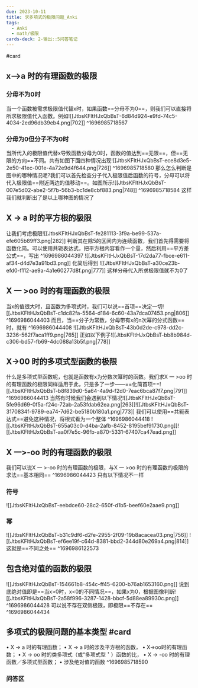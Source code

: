 ```yaml
---
due: 2023-10-11
title: 求多项式的极限问题_Anki
tags:
  - Anki
  - math/极限
cards-deck: 2-输出::5问答笔记
---
```


 #card

## x-->a 时的有理函数的极限
### 分母不为0时
当一个函数被需求极限值代替x时，如果函数==分母不为0==，则我们可以直接将所求极限值代入函数。例如![[JtbsKFltHJxQbBsT-6d84d924-e9fd-74c5-4034-2ed96db39eb4.png|702]]
^1696985718567
### 分母为0但分子不为0时
当所代入的极限值代替x导致函数分母为0时，函数的值达到==无限==，但==无限的方向==不同。共有如图下面四种情况出现![[JtbsKFltHJxQbBsT-ece8d3e5-2e50-41ec-001e-4a72e9d4f644.png|726]]
^1696985718580
那么怎么判断是图中的哪种情况呢?我们可以首先检查分子代入极限值后函数的符号，分母可以将代入极限值==附近两边的值移动==。如图所示![[JtbsKFltHJxQbBsT-007e5d02-abe2-5f7b-56b3-bc1de8cbf883.png|748]]
^1696985718584
这样我们就判断出了是以上哪种图的情况了


## X -> a 时的平方根的极限
让我们考虑极限![[JtbsKFltHJxQbBsT-fe281113-3f9a-be99-537a-efe605b89ff3.png|282]]
判断其在除5的区间内为连续函数，我们首先得需要将函数化简。可以使用共轭表达式，把平方根内容看作一个量，然后利用==平方差公式==，写出
^1696986044397
![[JtbsKFltHJxQbBsT-17d2da77-fbce-e611-af34-d4d7e3a91bd3.png]]
化简后得到
![[JtbsKFltHJxQbBsT-a30ce23b-efd0-f112-ae9a-4a1e60277d8f.png|777]]
这样分母代入所求极限值就不为0了


## X 一 >oo 时的有理函数的极限
当x的值很大时，且函数为多项式时，我们可以说==首项==决定一切![[JtbsKFltHJxQbBsT-c1dc82fa-5564-d184-6c60-43a7dca07453.png|806]]
^1696986044403
而且，当==分子为常数，分母带有x的n次幂的分式函数==时，就有
^1696986044408
![[JtbsKFltHJxQbBsT-43b0d2de-c978-dd2c-3236-562f7aca1ff9.png|765]]
正如以下例子![[JtbsKFltHJxQbBsT-bb8b984d-c306-bd57-fb69-4dc088a13b5f.png|778]]


## X->00 时的多项式型函数的极限
什么是多项式型函数呢，也就是函数有x为分数次幂时的函数。我们求X 一 >oo 时的有理函数的极限同样适用于此，只是多了一步——==化简首项==![[JtbsKFltHJxQbBsT-b8f839d0-5a64-4a9d-f2d0-7eac6bca87f7.png|791]]
^1696986044413
当然有时候我们会遇到以下情况![[JtbsKFltHJxQbBsT-5fe96d69-0f5a-f24c-72ab-2a53fdab62ea.png|263]]![[JtbsKFltHJxQbBsT-3170834f-9789-ea74-7d62-be5180b180a1.png|773]]
我们可以使用==共轭表达式==避免这种情况，将根式看为一个整体
^1696986044418
![[JtbsKFltHJxQbBsT-655a03c0-d4ba-2afb-8452-8195bef91730.png]]![[JtbsKFltHJxQbBsT-aa0f7e5c-96fb-a870-5331-67407ca47ead.png]]


## X 一>-oo 时的有理函数的极限
我们可以说X 一 >-oo 时的有理函数的极限，与X 一 >oo 时的有理函数的极限的求法==基本相同==
^1696986044423
只有以下情况不一样
### 符号
![[JtbsKFltHJxQbBsT-eebdce60-28c2-650f-d1b5-beef60e2aae9.png]]
### 幂
![[JtbsKFltHJxQbBsT-b31c9df6-d2fe-2955-2f09-19b8acacea03.png|756]]
![[JtbsKFltHJxQbBsT-ef6ee19f-c64d-8381-bbd2-344d80e269a4.png|814]]
这就是==不同之处==
^1696986122573

## 包含绝对值的函数的极限
![[JtbsKFltHJxQbBsT-154661b8-454c-ff45-6200-b76ab1653160.png]]
说到底绝对值即是==当x>0时，x<0的不同情况==，如果x为0，根据图像判断![[JtbsKFltHJxQbBsT-2a58f996-3287-1428-bbcf-5d88ea89930c.png]]
^1696986044428
可以说不存在双侧极限，即极限==不存在==
^1696986044434





## 多项式的极限问题的基本类型 #card
• X -> a 时的有理函数；
• X -> a 时的涉及平方根的函数，
• X->oo时的有理函数；
• X -> oo 时的类多项式（或“多项式型＇）函数的比，
• X -> -oo 时的有理函数／多项式型函数；
• 涉及绝对值的函数
^1696985718590






### 问答区

